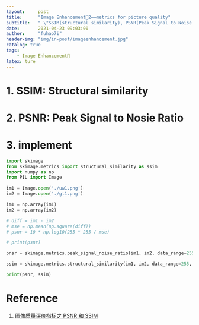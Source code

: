 ```yaml
---
layout:     post
title:      "Image Enhancement🐽2——metrics for picture quality"
subtitle:   " \"SSIM(structural similarity), PSNR(Peak Signal to Noise Ratio)\""
date:       2021-04-23 09:03:00
author:     "fuhao7i"
header-img: "img/in-post/imageenhancement.jpg"
catalog: true
tags:
    - Image Enhancement🐽
latex: ture
---
```


# 1. SSIM: Structural similarity

# 2. PSNR: Peak Signal to Nosie Ratio

# 3. implement

```python
import skimage
from skimage.metrics import structural_similarity as ssim
import numpy as np 
from PIL import Image

im1 = Image.open('./uw1.png')
im2 = Image.open('./gt1.png')

im1 = np.array(im1)
im2 = np.array(im2)

# diff = im1 - im2
# mse = np.mean(np.square(diff))
# psnr = 10 * np.log10(255 * 255 / mse)

# print(psnr)

pnsr = skimage.metrics.peak_signal_noise_ratio(im1, im2, data_range=255)

ssim = skimage.metrics.structural_similarity(im1, im2, data_range=255, multichannel=True)

print(psnr, ssim)
```

# Reference

1. [图像质量评价指标之 PSNR 和 SSIM](https://zhuanlan.zhihu.com/p/50757421)